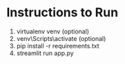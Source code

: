 # Instructions to Run

1. virtualenv venv (optional)
2. venv\Scripts\activate (optional)
3. pip install -r requirements.txt
4. streamlit run app.py